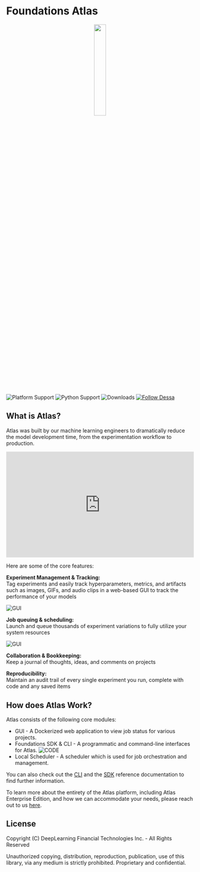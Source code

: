 # Foundations Atlas

<p align="center">
  <img width="25%" src="assets/images/atlas_logo.gif">
</p>

![Platform Support](https://img.shields.io/badge/Platforms-osx%20%7C%20linux%20%7C%20windows-lightgrey "platform")
![Python Support](https://img.shields.io/badge/Python-%3E3.6-brightgreen "python")
![Downloads](https://img.shields.io/badge/Downloads-1000+-brightgreen "downloads")
[![Follow Dessa](https://img.shields.io/twitter/follow/dessa?label=Follow%20Dessa&style=social)](https://twitter.com/dessa)


## What is Atlas?

Atlas was built by our machine learning engineers to dramatically reduce the model development time, from the experimentation workflow to production.

<div style="position: relative; padding-bottom: 56.25%; height: 0; overflow: hidden; max-width: 100%; height: auto;">
  <iframe src="https://www.youtube.com/embed/YnwtO48UYAU?start=2" frameborder="0" allowfullscreen style="position: absolute; top: 0; left: 0; width: 100%; height: 100%;"></iframe>
</div>

Here are some of the core features:

**Experiment Management & Tracking:**
<br>Tag experiments and easily track hyperparameters, metrics, and artifacts such as images, GIFs, and audio clips in a web-based GUI to track the performance of your models

![GUI](https://static.wixstatic.com/media/29a4f1_c8d1a4f9ab1941ab9ade5e934cf8b149~mv2.png/v1/fill/w_1440,h_1024/tumour.png "Artifact GUI")

**Job queuing & scheduling:** <br>Launch and queue thousands of experiment variations to fully utilize your system resources

![GUI](https://static.wixstatic.com/media/29a4f1_ffb0c04ef79843e79dbf2b1fa33a70c4~mv2.png/v1/fill/w_1440,h_1024/Time%20series%20forecast.png "GUI")

**Collaboration & Bookkeeping:** <br>Keep a journal of thoughts, ideas, and comments on projects

**Reproducibility:** <br>
Maintain an audit trail of every single experiment you run, complete with code and any saved items

## How does Atlas Work?
Atlas consists of the following core modules:

* GUI - A Dockerized web application to view job status for various projects.  
* Foundations SDK & CLI - A programmatic and command-line interfaces for Atlas.
![CODE](assets/images/foundations_code.png)   
* Local Scheduler - A scheduler which is used for job orchestration and management.

You can also check out the [CLI](cli.md) and the [SDK](sdk-reference/SDK.md) reference documentation to find further information.

To learn more about the entirety of the Atlas platform, including Atlas Enterprise Edition, and how we can accommodate your needs, please reach out to us [here](https://dessa.com/contact/).

## License

Copyright (C) DeepLearning Financial Technologies Inc. - All Rights Reserved

Unauthorized copying, distribution, reproduction, publication, use of this library, via any medium is strictly prohibited. Proprietary and confidential.

